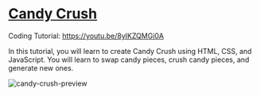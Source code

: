 # [Candy Crush](https://youtu.be/8yIKZQMGi0A)

Coding Tutorial: https://youtu.be/8yIKZQMGi0A

In this tutorial, you will learn to create Candy Crush using HTML, CSS, and JavaScript. You will learn to swap candy pieces, crush candy pieces, and generate new ones.

![candy-crush-preview](https://user-images.githubusercontent.com/78777681/163042549-09b7534e-2a3d-4649-aed5-07332e6e8a53.png)

